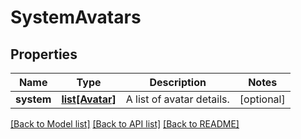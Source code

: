 # SystemAvatars

## Properties
Name | Type | Description | Notes
------------ | ------------- | ------------- | -------------
**system** | [**list[Avatar]**](Avatar.md) | A list of avatar details. | [optional] 

[[Back to Model list]](../README.md#documentation-for-models) [[Back to API list]](../README.md#documentation-for-api-endpoints) [[Back to README]](../README.md)

